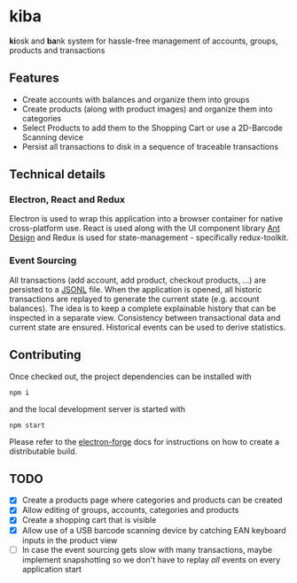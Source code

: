 # kiba

**ki**osk and **ba**nk system for hassle-free management of accounts, groups, products and transactions

## Features
* Create accounts with balances and organize them into groups
* Create products (along with product images) and organize them into categories
* Select Products to add them to the Shopping Cart or use a 2D-Barcode Scanning device
* Persist all transactions to disk in a sequence of traceable transactions

## Technical details
### Electron, React and Redux
Electron is used to wrap this application into a browser container for native cross-platform use. React is used along with the UI component library [Ant Design](https://ant.design/) and Redux is used for state-management - specifically redux-toolkit.

### Event Sourcing
All transactions (add account, add product, checkout products, ...) are persisted to a [JSONL](https://jsonlines.org/) file. When the application is opened, all historic transactions are replayed to generate the current state (e.g. account balances). The idea is to keep a complete explainable history that can be inspected in a separate view. Consistency between transactional data and current state are ensured. Historical events can be used to derive statistics.

## Contributing
Once checked out, the project dependencies can be installed with
```
npm i
```
and the local development server is started with
```
npm start
```

Please refer to the [electron-forge](https://www.electronforge.io) docs for instructions on how to create a distributable build.

## TODO
* [x] Create a products page where categories and products can be created
* [x] Allow editing of groups, accounts, categories and products
* [x] Create a shopping cart that is visible 
* [x] Allow use of a USB barcode scanning device by catching EAN keyboard inputs in the product view
* [ ] In case the event sourcing gets slow with many transactions, maybe implement snapshotting so we don't have to replay *all* events on every application start
